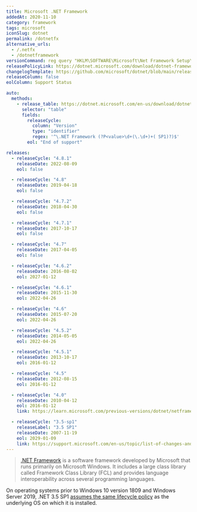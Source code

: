 ```yaml
---
title: Microsoft .NET Framework
addedAt: 2020-11-10
category: framework
tags: microsoft
iconSlug: dotnet
permalink: /dotnetfx
alternative_urls:
  - /.netfx
  - /dotnetframework
versionCommand: reg query "HKLM\SOFTWARE\Microsoft\Net Framework Setup\NDP" /s
releasePolicyLink: https://dotnet.microsoft.com/download/dotnet-framework
changelogTemplate: https://github.com/microsoft/dotnet/blob/main/releases/net{{"__RELEASE_CYCLE__"| replace:'.',''}}/README.md
releaseColumn: false
eolColumn: Support Status

auto:
  methods:
    - release_table: https://dotnet.microsoft.com/en-us/download/dotnet-framework
      selector: "table"
      fields:
        releaseCycle:
          column: "Version"
          type: "identifier"
          regex: '^\.NET Framework (?P<value>\d+(\.\d+)+( SP1)?)$'
        eol: "End of support"

releases:
  - releaseCycle: "4.8.1"
    releaseDate: 2022-08-09
    eol: false

  - releaseCycle: "4.8"
    releaseDate: 2019-04-18
    eol: false

  - releaseCycle: "4.7.2"
    releaseDate: 2018-04-30
    eol: false

  - releaseCycle: "4.7.1"
    releaseDate: 2017-10-17
    eol: false

  - releaseCycle: "4.7"
    releaseDate: 2017-04-05
    eol: false

  - releaseCycle: "4.6.2"
    releaseDate: 2016-08-02
    eol: 2027-01-12

  - releaseCycle: "4.6.1"
    releaseDate: 2015-11-30
    eol: 2022-04-26

  - releaseCycle: "4.6"
    releaseDate: 2015-07-20
    eol: 2022-04-26

  - releaseCycle: "4.5.2"
    releaseDate: 2014-05-05
    eol: 2022-04-26

  - releaseCycle: "4.5.1"
    releaseDate: 2013-10-17
    eol: 2016-01-12

  - releaseCycle: "4.5"
    releaseDate: 2012-08-15
    eol: 2016-01-12

  - releaseCycle: "4.0"
    releaseDate: 2010-04-12
    eol: 2016-01-12
    link: https://learn.microsoft.com/previous-versions/dotnet/netframework-4.0/ms171868(v=vs.100)

  - releaseCycle: "3.5-sp1"
    releaseLabel: "3.5 SP1"
    releaseDate: 2007-11-19
    eol: 2029-01-09
    link: https://support.microsoft.com/en-us/topic/list-of-changes-and-fixed-issues-in-the-net-framework-3-5-service-pack-1-7e580459-9f9a-3f0d-ecb3-ee3ea374044f
---
```


> [.NET Framework](https://dotnet.microsoft.com/) is a software framework developed by Microsoft
> that runs primarily on Microsoft Windows. It includes a large class library called Framework Class
> Library (FCL) and provides language interoperability across several programming languages.

On operating systems prior to Windows 10 version 1809 and Windows Server 2019, .NET 3.5 SP1
[assumes the same lifecycle policy](https://learn.microsoft.com/lifecycle/faq/dotnet-framework) as
the underlying OS on which it is installed.
